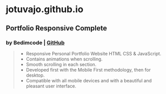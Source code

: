 # jotuvajo.github.io

## Portfolio Responsive Complete
### by Bedimcode | [GitHub](https://github.com/bedimcode/portfolio-responsive-complete)

> - Responsive Personal Portfolio Website HTML CSS & JavaScript.
> - Contains animations when scrolling.
> - Smooth scrolling in each section.
> - Developed first with the Mobile First methodology, then for desktop.
> - Compatible with all mobile devices and with a beautiful and pleasant user interface.